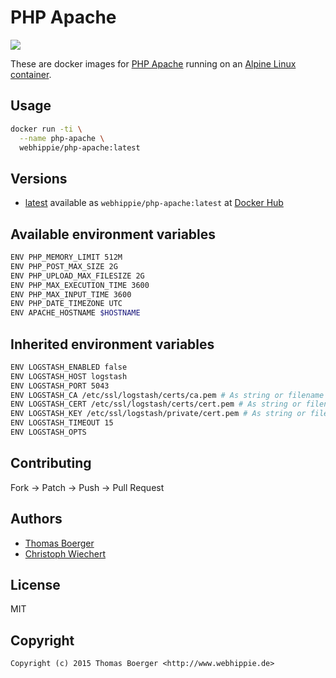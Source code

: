 # PHP Apache

[![](https://badge.imagelayers.io/webhippie/php-apache:latest.svg)](https://imagelayers.io/?images=webhippie/php-apache:latest 'Get your own badge on imagelayers.io')

These are docker images for [PHP Apache](https://secure.php.net) running on an
[Alpine Linux container](https://registry.hub.docker.com/u/webhippie/alpine/).


## Usage

```bash
docker run -ti \
  --name php-apache \
  webhippie/php-apache:latest
```


## Versions

* [latest](https://github.com/dockhippie/php/apache/tree/master)
  available as ```webhippie/php-apache:latest``` at
  [Docker Hub](https://registry.hub.docker.com/u/webhippie/php-apache/)


## Available environment variables

```bash
ENV PHP_MEMORY_LIMIT 512M
ENV PHP_POST_MAX_SIZE 2G
ENV PHP_UPLOAD_MAX_FILESIZE 2G
ENV PHP_MAX_EXECUTION_TIME 3600
ENV PHP_MAX_INPUT_TIME 3600
ENV PHP_DATE_TIMEZONE UTC
ENV APACHE_HOSTNAME $HOSTNAME
```


## Inherited environment variables

```bash
ENV LOGSTASH_ENABLED false
ENV LOGSTASH_HOST logstash
ENV LOGSTASH_PORT 5043
ENV LOGSTASH_CA /etc/ssl/logstash/certs/ca.pem # As string or filename
ENV LOGSTASH_CERT /etc/ssl/logstash/certs/cert.pem # As string or filename
ENV LOGSTASH_KEY /etc/ssl/logstash/private/cert.pem # As string or filename
ENV LOGSTASH_TIMEOUT 15
ENV LOGSTASH_OPTS
```


## Contributing

Fork -> Patch -> Push -> Pull Request


## Authors

* [Thomas Boerger](https://github.com/tboerger)
* [Christoph Wiechert](https://github.com/psi-4ward)


## License

MIT


## Copyright

```
Copyright (c) 2015 Thomas Boerger <http://www.webhippie.de>
```
